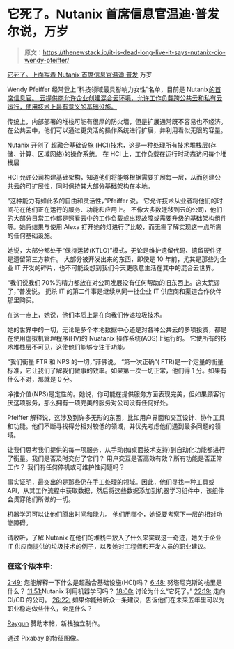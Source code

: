 # 它死了。Nutanix 首席信息官温迪·普发尔说，万岁

> 原文：<https://thenewstack.io/it-is-dead-long-live-it-says-nutanix-cio-wendy-pfeiffer/>

[它死了。上面写着 Nutanix 首席信息官温迪·普发](https://thenewstack.simplecast.com/episodes/it-is-dead-long-live-it-says-nutanix-cio-wendy-pfeiffer) 万岁

Wendy Pfeiffer 经常登上“科技领域最具影响力女性”名单，目前是 Nutanix[的首席信息官。  云提供商允许企业创建混合云环境，允许工作负载跨公共云和私有云运行，使用技术上最有意义的基础设施。](https://www.nutanix.com/)

传统上，内部部署的堆栈可能有很厚的防火墙，但是扩展通常既不容易也不经济。  在公共云中，他们可以通过更灵活的操作系统进行扩展，并利用看似无限的容量。

Nutanix 开创了  [超融合基础设施](https://www.nutanix.com/hyperconverged-infrastructure/) (HCI)技术，这是一种处理所有技术堆栈层(存储、计算、区域网络)的操作系统。  在 HCI 上，工作负载在运行时动态访问每个堆栈层

HCI 允许公司构建基础架构，知道他们将能够根据需要扩展每一层，从而创建公共云的可扩展性，同时保持其大部分基础架构在本地。

“这种能力有如此多的自由和灵活性，”Pfeiffer 说。  它允许技术从业者将他们的时间花在他们正在运行的服务、功能和应用上。  不像大多数迁移到云的公司，他们的大部分日常工作都是照看云中的工作负载或出现故障或需要升级的基础架构组件等。她将结果与使用 Alexa 打开她的灯进行了比较，而无需了解实现这一点所需的任何基础设施。

她说，大部分都处于“保持运转(KTLO)”模式，无论是维护遗留代码、遗留硬件还是遗留第三方软件。  大部分被开发出来的东西，即使是 10 年前，尤其是那些为企业 IT 开发的碎片，也不可能设想到我们今天更愿意生活在其中的混合云世界。

“我们说我们 70%的精力都放在对公司发展没有任何帮助的旧东西上。这太荒谬了，”普发说。  扼杀 IT 的第二件事是继续从同一批企业 IT 供应商和渠道合作伙伴那里购买。

在这一点上，她说，他们本质上是在向我们传递垃圾技术。

她的世界中的一切，无论是多个本地数据中心还是对各种公共云的多项投资，都是在使用虚拟机管理程序(HV)的 Nuatanix 操作系统(AOS)上运行的。  它使所有的技术堆栈层不可见，这使他们能够专注于功能。

“我们衡量 FTR 和 NPS 的一切，”菲佛说。  “第一次正确”( FTR)是一个定量的衡量标准，它让我们了解我们做事的效率。如果第一次一切正常，他们得 1 分。如果有什么不对，那就是 0 分。

净推介值(NPS)是定性的。她说，你可能在提供服务方面表现完美，但如果顾客讨厌这项服务，那么拥有一项完美的服务对公司没有任何好处。

Pfeiffer 解释说，这涉及到许多无形的东西，比如用户界面和交互设计、协作工具和功能。他们不断寻找得分相对较低的领域，并优先考虑他们遇到最多问题的领域。

让我们思考我们提供的每一项服务，从手动(如桌面技术支持)到自动化功能都进行了衡量。我们是否及时交付了它们？  用户交互是否高效有效？所有功能是否正常工作？  我们有任何停机或可维护性问题吗？

事实证明，最突出的是那些仍在手工处理的领域。因此，他们寻找一种工具或 API，从其工作流程中获取数据，然后将这些数据添加到机器学习组件中，该组件会贯穿他们所做的一切。

机器学习可以让他们腾出时间和能力。  他们用哪个，她说要考察下一层的相对功能障碍。

请收听，了解 Nutanix 在他们的堆栈中放入了什么来实现这一奇迹，她关于企业 IT 供应商提供的垃圾技术的例子，以及她对工程师和开发人员的职业建议。

### 在这个版本中:

[2:49:](https://thenewstack.simplecast.com/episodes/it-is-dead-long-live-it-says-nutanix-cio-wendy-pfeiffer?t=2:49) 您能解释一下什么是超融合基础设施(HCI)吗？
[6:48:](https://thenewstack.simplecast.com/episodes/it-is-dead-long-live-it-says-nutanix-cio-wendy-pfeiffer?t=6:48) 努塔尼克斯的栈里是什么？
[11:51:](https://thenewstack.simplecast.com/episodes/it-is-dead-long-live-it-says-nutanix-cio-wendy-pfeiffer?t=11:51)Nutanix 利用机器学习吗？
[18:00:](https://thenewstack.simplecast.com/episodes/it-is-dead-long-live-it-says-nutanix-cio-wendy-pfeiffer?t=18:00) 讨论为什么“它死了。”
[22:19:](https://thenewstack.simplecast.com/episodes/it-is-dead-long-live-it-says-nutanix-cio-wendy-pfeiffer?t=22:19) 走向 CI/CD 的公司。
[26:22:](https://thenewstack.simplecast.com/episodes/it-is-dead-long-live-it-says-nutanix-cio-wendy-pfeiffer?t=26:22) 如果你能给听众一条建议，告诉他们在未来五年里可以为职业稳定做些什么，会是什么？

[Raygun](https://raygun.com/) 赞助本帖，新栈独立制作。

通过 Pixabay 的特征图像。

<svg xmlns:xlink="http://www.w3.org/1999/xlink" viewBox="0 0 68 31" version="1.1"><title>Group</title> <desc>Created with Sketch.</desc></svg>